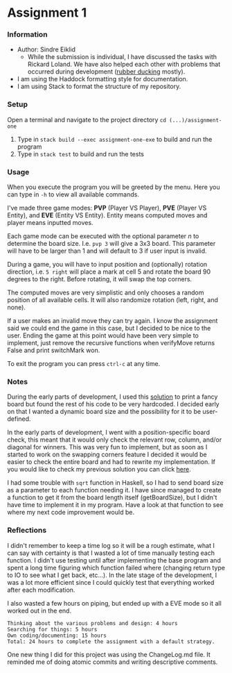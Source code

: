 # Assignment 1

### Information

- Author: Sindre Eiklid
    - While the submission is individual, I have discussed the tasks with Rickard Loland. We have also helped each other with problems that occurred during development ([rubber ducking](https://en.wikipedia.org/wiki/Rubber_duck_debugging) mostly).
- I am using the Haddock formatting style for documentation.
- I am using Stack to format the structure of my repository.

### Setup

Open a terminal and navigate to the project directory ```cd (...)/assignment-one```
1. Type in ```stack build --exec assignment-one-exe``` to build and run the program
2. Type in ```stack test``` to build and run the tests

### Usage

When you execute the program you will be greeted by the menu. Here you can type in ```-h``` to view all available commands.

I've made three game modes: **PVP** (Player VS Player), **PVE** (Player VS Entity), and **EVE** (Entity VS Entity). Entity means computed moves and player means inputted moves. 

Each game mode can be executed with the optional parameter *n* to determine the board size. I.e. ```pvp 3``` will give a 3x3 board. This parameter will have to be larger than 1 and will default to 3 if user input is invalid.

During a game, you will have to input position and (optionally) rotation direction, i.e. ```5 right``` will place a mark at cell 5 and rotate the board 90 degrees to the right. Before rotating, it will swap the top corners.

The computed moves are very simplistic and only chooses a random position of all available cells. It will also randomize rotation (left, right, and none).

If a user makes an invalid move they can try again. I know the assignment said we could end the game in this case, but I decided to be nice to the user. Ending the game at this point would have been very simple to implement, just remove the recursive functions when verifyMove returns False and print switchMark won.

To exit the program you can press ```ctrl-c``` at any time.

### Notes

During the early parts of development, I used this [solution](https://dev.to/nt591/writing-a-tictactoe-game-in-haskell-545e) to print a fancy board but found the rest of his code to be very hardcoded. I decided early on that I wanted a dynamic board size and the possibility for it to be user-defined.

In the early parts of development, I went with a position-specific board check, this meant that it would only check the relevant row, column, and/or diagonal for winners. This was very fun to implement, but as soon as I started to work on the swapping corners feature I decided it would be easier to check the entire board and had to rewrite my implementation. If you would like to check my previous solution you can click [here](https://github.com/sindre0830/Tic-Tac-Roll/blob/dc9686c9a53d282467adc8d35cb80eee19187042/src/Lib.hs).

I had some trouble with ```sqrt``` function in Haskell, so I had to send board size as a parameter to each function needing it. I have since managed to create a function to get it from the board length itself (getBoardSize), but I didn't have time to implement it in my program. Have a look at that function to see where my next code improvement would be.

### Reflections

I didn't remember to keep a time log so it will be a rough estimate, what I can say with certainty is that I wasted a lot of time manually testing each function. I didn't use testing until after implementing the base program and spent a long time figuring which function failed where (changing return type to IO to see what I get back, etc...). In the late stage of the development, I was a lot more efficient since I could quickly test that everything worked after each modification. 

I also wasted a few hours on piping, but ended up with a EVE mode so it all worked out in the end.

```
Thinking about the various problems and design: 4 hours
Searching for things: 5 hours
Own coding/documenting: 15 hours
Total: 24 hours to complete the assignment with a default strategy.
```

One new thing I did for this project was using the ChangeLog.md file. It reminded me of doing atomic commits and writing descriptive comments.
